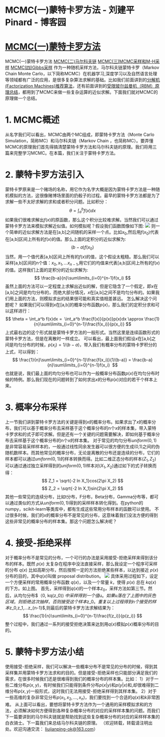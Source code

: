 
# MCMC(一)蒙特卡罗方法 - 刘建平Pinard - 博客园






# [MCMC(一)蒙特卡罗方法](https://www.cnblogs.com/pinard/p/6625739.html)
MCMC(一)蒙特卡罗方法
[MCMC(二)马尔科夫链](http://www.cnblogs.com/pinard/p/6632399.html)
[MCMC(三)MCMC采样和M-H采样](http://www.cnblogs.com/pinard/p/6638955.html)
[MCMC(四)Gibbs采样](http://www.cnblogs.com/pinard/p/6645766.html)
作为一种随机采样方法，马尔科夫链蒙特卡罗（Markov Chain Monte Carlo，以下简称MCMC）在机器学习,深度学习以及自然语言处理等领域都有广泛的应用，是很多复杂算法求解的基础。比如我们前面讲到的[分解机(Factorization Machines)推荐算法](http://www.cnblogs.com/pinard/p/6370127.html)，还有前面讲到的[受限玻尔兹曼机（RBM）原理总结](http://www.cnblogs.com/pinard/p/6530523.html)，都用到了MCMC来做一些复杂运算的近似求解。下面我们就对MCMC的原理做一个总结。
# 1. MCMC概述
从名字我们可以看出，MCMC由两个MC组成，即蒙特卡罗方法（Monte Carlo Simulation，简称MC）和马尔科夫链（Markov Chain ，也简称MC）。要弄懂MCMC的原理我们首先得搞清楚蒙特卡罗方法和马尔科夫链的原理。我们将用三篇来完整学习MCMC。在本篇，我们关注于蒙特卡罗方法。
# 2. 蒙特卡罗方法引入
蒙特卡罗原来是一个赌场的名称，用它作为名字大概是因为蒙特卡罗方法是一种随机模拟的方法，这很像赌博场里面的扔骰子的过程。最早的蒙特卡罗方法都是为了求解一些不太好求解的求和或者积分问题。比如积分：
$$
\theta = \int_a^b f(x)dx
$$
如果我们很难求解出$f(x)$的原函数，那么这个积分比较难求解。当然我们可以通过蒙特卡罗方法来模拟求解近似值。如何模拟呢？假设我们函数图像如下图:
![](https://images2015.cnblogs.com/blog/1042406/201703/1042406-20170327112128264-1892171788.png)
则一个简单的近似求解方法是在[a,b]之间随机的采样一个点。比如$x_0$,然后用$f(x_0)$代表在[a,b]区间上所有的$f(x)$的值。那么上面的定积分的近似求解为:
$$
(b-a)f(x_0)
$$
当然，用一个值代表[a,b]区间上所有的$f(x)$的值，这个假设太粗糙。那么我们可以采样[a,b]区间的n个值：${x_0,x_1,...x_{n-1}}$,用它们的均值来代表[a,b]区间上所有的$f(x)$的值。这样我们上面的定积分的近似求解为:
$$
\frac{b-a}{n}\sum\limits_{i=0}^{n-1}f(x_i)
$$
虽然上面的方法可以一定程度上求解出近似的解，但是它隐含了一个假定，即$x$在[a,b]之间是均匀分布的，而绝大部分情况，$x$在[a,b]之间不是均匀分布的。如果我们用上面的方法，则模拟求出的结果很可能和真实值相差甚远。
怎么解决这个问题呢？ 如果我们可以得到$x$在[a,b]的概率分布函数$p(x)$，那么我们的定积分求和可以这样进行：
$$
\theta = \int_a^b f(x)dx =  \int_a^b \frac{f(x)}{p(x)}p(x)dx \approx \frac{1}{n}\sum\limits_{i=0}^{n-1}\frac{f(x_i)}{p(x_i)}
$$
上式最右边的这个形式就是蒙特卡罗方法的一般形式。当然这里是连续函数形式的蒙特卡罗方法，但是在离散时一样成立。
可以看出，最上面我们假设$x$在[a,b]之间是均匀分布的时候，$p(x_i) = 1/(b-a)$，带入我们有概率分布的蒙特卡罗积分的上式，可以得到：
$$
\frac{1}{n}\sum\limits_{i=0}^{n-1}\frac{f(x_i)}{1/(b-a)} = \frac{b-a}{n}\sum\limits_{i=0}^{n-1}f(x_i) 
$$
也就是说，我们最上面的均匀分布也可以作为一般概率分布函数$p(x)$在均匀分布时候的特例。那么我们现在的问题转到了如何求出$x$的分布$p(x)$对应的若干个样本上来。
# 3. 概率分布采样
上一节我们讲到蒙特卡罗方法的关键是得到$x$的概率分布。如果求出了$x$的概率分布，我们可以基于概率分布去采样基于这个概率分布的n个$x$的样本集，带入蒙特卡罗求和的式子即可求解。但是还有一个关键的问题需要解决，即如何基于概率分布去采样基于这个概率分布的n个$x$的样本集。
对于常见的均匀分布$uniform(0,1)$是非常容易采样样本的，一般通过线性同余发生器可以很方便的生成(0,1)之间的伪随机数样本。而其他常见的概率分布，无论是离散的分布还是连续的分布，它们的样本都可以通过$uniform(0,1)$的样本转换而得。比如二维正态分布的样本$(Z_1,Z_2)$可以通过通过独立采样得到的$uniform(0,1)$样本对$(X_1,X_2)$通过如下的式子转换而得：
$$
Z_1 = \sqrt{-2 ln X_1}cos(2\pi X_2)
$$
$$
Z_2 = \sqrt{-2 ln X_1}sin(2\pi X_2)
$$
其他一些常见的连续分布，比如t分布，F分布，Beta分布，Gamma分布等，都可以通过类似的方式从$uniform(0,1)$得到的采样样本转化得到。在python的numpy，scikit-learn等类库中，都有生成这些常用分布样本的函数可以使用。
不过很多时候，我们的$x$的概率分布不是常见的分布，这意味着我们没法方便的得到这些非常见的概率分布的样本集。那这个问题怎么解决呢？
# 4. 接受-拒绝采样
对于概率分布不是常见的分布，一个可行的办法是采用接受-拒绝采样来得到该分布的样本。既然 $p(x)$ 太复杂在程序中没法直接采样，那么我设定一个程序可采样的分布 $q(x)$ 比如高斯分布，然后按照一定的方法拒绝某些样本，以达到接近 $p(x)$ 分布的目的，其中$q(x)$叫做 proposal distribution。
![](https://images2015.cnblogs.com/blog/1042406/201703/1042406-20170327143755811-993574578.png)
具体采用过程如下，设定一个方便采样的常用概率分布函数 $q(x)$，以及一个常量 $k$，使得 $p(x)$ 总在 $kq(x)$ 的下方。如上图。
首先，采样得到$q(x)$的一个样本$z_0$，采样方法如第三节。然后，从均匀分布$（0, kq(z_0)) $中采样得到一个值$u$。如果$u$落在了上图中的灰色区域，则拒绝这次抽样，否则接受这个样本$z_0$。重复以上过程得到n个接受的样本$z_0,z_1,...z_{n-1}$,则最后的蒙特卡罗方法求解结果为：
$$
\frac{1}{n}\sum\limits_{i=0}^{n-1}\frac{f(z_i)}{p(z_i)}
$$
整个过程中，我们通过一系列的接受拒绝决策来达到用$q(x)$模拟$p(x)$概率分布的目的。
# 5. 蒙特卡罗方法小结
使用接受-拒绝采样，我们可以解决一些概率分布不是常见的分布的时候，得到其采样集并用蒙特卡罗方法求和的目的。但是接受-拒绝采样也只能部分满足我们的需求，在很多时候我们还是很难得到我们的概率分布的样本集。比如：
1）对于一些二维分布$p(x,y)$，有时候我们只能得到条件分布$p(x|y)$和$p(y|x)$和,却很难得到二维分布$p(x,y)$一般形式，这时我们无法用接受-拒绝采样得到其样本集。
2）对于一些高维的复杂非常见分布$p(x_1,x_2,...,x_n)$，我们要找到一个合适的$q(x)$和$k$非常困难。
从上面可以看出，要想将蒙特卡罗方法作为一个通用的采样模拟求和的方法，必须解决如何方便得到各种复杂概率分布的对应的采样样本集的问题。而我们下一篇要讲到的马尔科夫链就是帮助找到这些复杂概率分布的对应的采样样本集的白衣骑士。下一篇我们来总结马尔科夫链的原理。
（欢迎转载，转载请注明出处。欢迎沟通交流： liujianping-ok@163.com）





